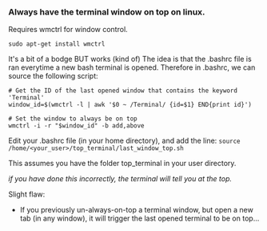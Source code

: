 ### Always have the terminal window on top on linux.

Requires wmctrl for window control.

`sudo apt-get install wmctrl`

It's a bit of a bodge BUT works (kind of) The idea is that the .bashrc file is ran everytime a new bash terminal is opened. Therefore in .bashrc, we can source the following script:

```
# Get the ID of the last opened window that contains the keyword 'Terminal'
window_id=$(wmctrl -l | awk '$0 ~ /Terminal/ {id=$1} END{print id}')

# Set the window to always be on top
wmctrl -i -r "$window_id" -b add,above
```

Edit your .bashrc file (in your home directory), and add the line:
`source /home/<your_user>/top_terminal/last_window_top.sh`

This assumes you have the folder top_terminal in your user directory.

<i> if you have done this incorrectly, the terminal will tell you at the top.</i>

Slight flaw:
- If you previously un-always-on-top a terminal window, but open a new tab (in any window), it will trigger the last opened terminal to be on top...
